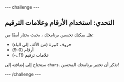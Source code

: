 --- challenge ---
## التحدي: استخدام الأرقام وعلامات الترقيم
هل يمكنك تحسين برنامجك ، بحيث يختار أيضًا من:

+ حروف كبيرة (من الألف إلى الياء)
+ أرقام (0-9)
+ علامات ترقيم (!؟.،-)

ستحتاج إلى إضافته إلى ` chars `. تذكر أن تختبر برنامجك المحسن!




--- /challenge ---
